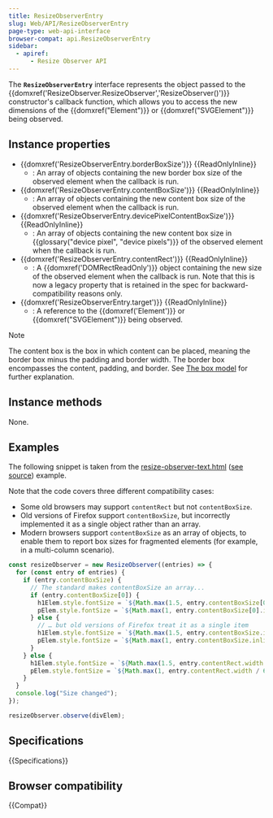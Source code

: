 ```yaml
---
title: ResizeObserverEntry
slug: Web/API/ResizeObserverEntry
page-type: web-api-interface
browser-compat: api.ResizeObserverEntry
sidebar:
  - apiref:
      - Resize Observer API
---
```


The **`ResizeObserverEntry`** interface represents the object passed to the {{domxref('ResizeObserver.ResizeObserver','ResizeObserver()')}} constructor's callback function, which allows you to access the new dimensions of the {{domxref("Element")}} or {{domxref("SVGElement")}} being observed.

## Instance properties

- {{domxref('ResizeObserverEntry.borderBoxSize')}} {{ReadOnlyInline}}
  - : An array of objects containing the new border box size of the observed element when the callback is run.
- {{domxref('ResizeObserverEntry.contentBoxSize')}} {{ReadOnlyInline}}
  - : An array of objects containing the new content box size of the observed element when the callback is run.
- {{domxref('ResizeObserverEntry.devicePixelContentBoxSize')}} {{ReadOnlyInline}}
  - : An array of objects containing the new content box size in {{glossary("device pixel", "device pixels")}} of the observed element when the callback is run.
- {{domxref('ResizeObserverEntry.contentRect')}} {{ReadOnlyInline}}
  - : A {{domxref('DOMRectReadOnly')}} object containing the new size of the observed element when the callback is run. Note that this is now a legacy property that is retained in the spec for backward-compatibility reasons only.
- {{domxref('ResizeObserverEntry.target')}} {{ReadOnlyInline}}
  - : A reference to the {{domxref('Element')}} or {{domxref("SVGElement")}} being observed.

> [!NOTE]
> The content box is the box in which content can be placed, meaning the border box minus the padding and border width. The border box encompasses the content, padding, and border. See [The box model](/en-US/docs/Learn_web_development/Core/Styling_basics/Box_model) for further explanation.

## Instance methods

None.

## Examples

The following snippet is taken from the [resize-observer-text.html](https://mdn.github.io/dom-examples/resize-observer/resize-observer-text.html) ([see source](https://github.com/mdn/dom-examples/blob/main/resize-observer/resize-observer-text.html)) example.

Note that the code covers three different compatibility cases:

- Some old browsers may support `contentRect` but not `contentBoxSize`.
- Old versions of Firefox support `contentBoxSize`, but incorrectly implemented it as a single object rather than an array.
- Modern browsers support `contentBoxSize` as an array of objects, to enable them to report box sizes for fragmented elements (for example, in a multi-column scenario).

```js
const resizeObserver = new ResizeObserver((entries) => {
  for (const entry of entries) {
    if (entry.contentBoxSize) {
      // The standard makes contentBoxSize an array...
      if (entry.contentBoxSize[0]) {
        h1Elem.style.fontSize = `${Math.max(1.5, entry.contentBoxSize[0].inlineSize / 200)}rem`;
        pElem.style.fontSize = `${Math.max(1, entry.contentBoxSize[0].inlineSize / 600)}rem`;
      } else {
        // … but old versions of Firefox treat it as a single item
        h1Elem.style.fontSize = `${Math.max(1.5, entry.contentBoxSize.inlineSize / 200)}rem`;
        pElem.style.fontSize = `${Math.max(1, entry.contentBoxSize.inlineSize / 600)}rem`;
      }
    } else {
      h1Elem.style.fontSize = `${Math.max(1.5, entry.contentRect.width / 200)}rem`;
      pElem.style.fontSize = `${Math.max(1, entry.contentRect.width / 600)}rem`;
    }
  }
  console.log("Size changed");
});

resizeObserver.observe(divElem);
```

## Specifications

{{Specifications}}

## Browser compatibility

{{Compat}}

